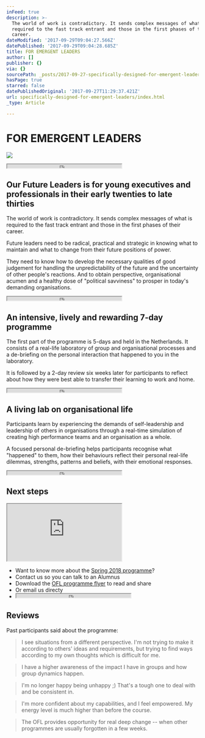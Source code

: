 ```yaml
---
inFeed: true
description: >-
  The world of work is contradictory. It sends complex messages of what is
  required to the fast track entrant and those in the first phases of their
  career.
dateModified: '2017-09-29T09:04:27.566Z'
datePublished: '2017-09-29T09:04:28.685Z'
title: FOR EMERGENT LEADERS
author: []
publisher: {}
via: {}
sourcePath: _posts/2017-09-27-specifically-designed-for-emergent-leaders.md
hasPage: true
starred: false
datePublishedOriginal: '2017-09-27T11:29:37.421Z'
url: specifically-designed-for-emergent-leaders/index.html
_type: Article

---
```

# FOR EMERGENT LEADERS
![](https://the-grid-user-content.s3-us-west-2.amazonaws.com/f34d8c29-e58b-4efc-9da6-d658acd1cd0e.png)

<iframe src="https://the-grid.github.io/ed-userhtml/?g=eJyz0U8qsgMABDUBfg" height="10" style=""></iframe>

## Our Future Leaders is for young executives and professionals in their early twenties to late thirties

The world of work is contradictory. It sends complex messages of what is required to the fast track entrant and those in the first phases of their career.

Future leaders need to be radical, practical and strategic in knowing what to maintain and what to change from their future positions of power.

They need to know how to develop the necessary qualities of good judgement for handling the unpredictability of the future and the uncertainty of other people's reactions. And to obtain perspective, organisational acumen and a healthy dose of "political savviness" to prosper in today's demanding organisations.

<iframe src="https://the-grid.github.io/ed-userhtml/?g=eJyz0U8qsgMABDUBfg" height="10" style=""></iframe>

## An intensive, lively and rewarding 7-day programme

The first part of the programme is 5-days and held in the Netherlands. It consists of a real-life laboratory of group and organisational processes and a de-briefing on the personal interaction that happened to you in the laboratory.

It is followed by a 2-day review six weeks later for participants to reflect about how they were best able to transfer their learning to work and home.

<iframe src="https://the-grid.github.io/ed-userhtml/?g=eJyz0U8qsgMABDUBfg" height="10" style=""></iframe>

## A living lab on organisational life

Participants learn by experiencing the demands of self-leadership and leadership of others in organisations through a real-time simulation of creating high performance teams and an organisation as a whole.

A focused personal de-briefing helps participants recognise what "happened" to them, how their behaviours reflect their personal real-life dilemmas, strengths, patterns and beliefs, with their emotional responses.

<iframe src="https://the-grid.github.io/ed-userhtml/?g=eJyz0U8qsgMABDUBfg" height="10" style=""></iframe>

## Next steps

<iframe src="https://the-grid.github.io/ed-userhtml/?g=eJytkkFr3DAQhe_5FYOgR693A2mWYHsbku5pISEp9FhkSbZVyxp1JNW7-fWVdsk2vYQcetBoeDyk9zFTSf0bhOHe1-yRE--JuwEEGqQiqH0AWWhrtFVFa1CMDCQPvCDFRdCyZusVay6qaFIxuvnObYCAMFqcYUJSwFuMSRoUVBwGUl3NhhCcvynLeZ4XktC1uF8InEpfdqOdJmHXV7PbD6ur8tugPl0un5RQ3qfmDo1RfZaKdB4ipbqNIVKWdopLRdn2SJggpimrz4607VNzuVyt09WZg6KFk91GmnrJIOhgVM0etjs4WSEb4WhjzVvJvb5albzZVGWiPSLf42wNcvlRxpeXVs5Gf47jUnfX6__A-A7T2fZKlEX3r5h58szSSCVwK8EPnNRfwDPTxLUJeKNth1_omFecwi6Q-s1zbH8qEeqv9lfUdMjht7tUz7-lYJx6FWr2I6BjzR3akJYIogePcMAIgltoEUdASl4z5lRJujVxstG_SXTqyuPWlWl_m4s_Mm_tyg" height="150" style=""></iframe>

* Want to know more about the [Spring 2018 programme][0]?
* Contact us so you can talk to an Alumnus
* Download the [OFL programme flyer][1] to read and share
* Or email us directy
* <iframe src="https://the-grid.github.io/ed-userhtml/?g=eJyz0U8qsgMABDUBfg" height="10" style=""></iframe>

## Reviews

Past participants said about the programme:

> I see situations from a different perspective. I'm not trying to make it according to others' ideas and requirements, but trying to find ways according to my own thoughts which is difficult for me.

> I have a higher awareness of the impact I have in groups and how group dynamics happen.

> I'm no longer happy being unhappy ;) That's a tough one to deal with and be consistent in.

> I'm more confident about my capabilities, and I feel empowered. My energy level is much higher than before the course.

> The OFL provides opportunity for real deep change -- when other programmes are usually forgotten in a few weeks.



[0]: https://www.dropbox.com/s/fknmmcn85wpxh15/The%20Recess%20College%20-%20Our%20Future%20Leaders%20Programme%20Spring%202018%20flyer.pdf?dl=0 "OFL Spring 2018 flyer"
[1]: https://www.dropbox.com/s/zzbdwli6uk0if78/The%20Recess%20College%20-%20Our%20Future%20Leaders%20Programme%20flyer.pdf?dl=0 "OFL Programme flyer"